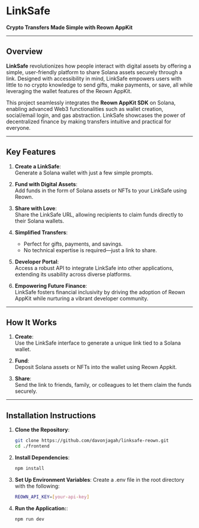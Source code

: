# **LinkSafe**

**Crypto Transfers Made Simple with Reown AppKit**

---

## **Overview**

**LinkSafe** revolutionizes how people interact with digital assets by offering a simple, user-friendly platform to share Solana assets securely through a link. Designed with accessibility in mind, LinkSafe empowers users with little to no crypto knowledge to send gifts, make payments, or save, all while leveraging the wallet features of the Reown AppKit.

This project seamlessly integrates the **Reown AppKit SDK** on Solana, enabling advanced Web3 functionalities such as wallet creation, social/email login, and gas abstraction. LinkSafe showcases the power of decentralized finance by making transfers intuitive and practical for everyone.

---

## **Key Features**

1. **Create a LinkSafe**:  
   Generate a Solana wallet with just a few simple prompts.

2. **Fund with Digital Assets**:  
   Add funds in the form of Solana assets or NFTs to your LinkSafe using Reown.

3. **Share with Love**:  
   Share the LinkSafe URL, allowing recipients to claim funds directly to their Solana wallets.

4. **Simplified Transfers**:

   - Perfect for gifts, payments, and savings.
   - No technical expertise is required—just a link to share.

5. **Developer Portal**:  
   Access a robust API to integrate LinkSafe into other applications, extending its usability across diverse platforms.

6. **Empowering Future Finance**:  
   LinkSafe fosters financial inclusivity by driving the adoption of Reown AppKit while nurturing a vibrant developer community.

---

## **How It Works**

1. **Create**:  
   Use the LinkSafe interface to generate a unique link tied to a Solana wallet.

2. **Fund**:  
   Deposit Solana assets or NFTs into the wallet using Reown Appkit.

3. **Share**:  
   Send the link to friends, family, or colleagues to let them claim the funds securely.

---

## **Installation Instructions**

1. **Clone the Repository**:

   ```bash
   git clone https://github.com/davonjagah/linksafe-reown.git
   cd ./frontend
   ```

2. **Install Dependencies**:

   ```bash
   npm install
   ```

3. **Set Up Environment Variables**:
   Create a .env file in the root directory with the following:

   ```bash
   REOWN_API_KEY=[your-api-key]
   ```

4. **Run the Application:**:
   ```bash
   npm run dev
   ```
